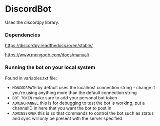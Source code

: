 # DiscordBot
Uses the discordpy library.

### Dependencies
https://discordpy.readthedocs.io/en/stable/

https://www.mongodb.com/docs/manual/

### Running the bot on your local system
Found in variables.txt file:
- `MONGODBPATH` by default uses the localhost connection string - change if you're using anything more than the default connection string
- `BOT_TOKEN` make sure to add your personal bot token
- `ADMINCHANNEL` this is for debugging to test the bot is working, put a channelID in here that you want the bot to post in
- `ADMINSERVER` this is so that commands to control the bot such as status and sync will only be present with the server specified